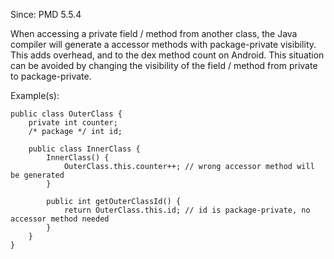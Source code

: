 Since: PMD 5.5.4

When accessing a private field / method from another class, the Java compiler will generate a accessor methods
with package-private visibility. This adds overhead, and to the dex method count on Android. This situation can
be avoided by changing the visibility of the field / method from private to package-private.

Example(s):
```
public class OuterClass {
    private int counter;
    /* package */ int id;
    
    public class InnerClass {
        InnerClass() {
            OuterClass.this.counter++; // wrong accessor method will be generated
        }
        
        public int getOuterClassId() {
            return OuterClass.this.id; // id is package-private, no accessor method needed
        }
    }
}
```
